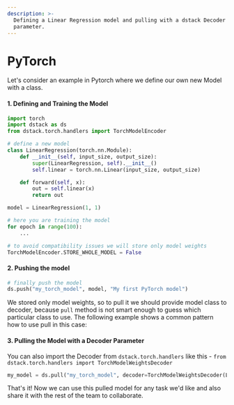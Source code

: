 ```yaml
---
description: >-
  Defining a Linear Regression model and pulling with a dstack Decoder
  parameter.
---
```


# PyTorch

Let's consider an example in Pytorch where we define our own new Model with a class.

#### 1. Defining and Training the Model

```python
import torch
import dstack as ds
from dstack.torch.handlers import TorchModelEncoder

# define a new model
class LinearRegression(torch.nn.Module):
    def __init__(self, input_size, output_size):
        super(LinearRegression, self).__init__()
        self.linear = torch.nn.Linear(input_size, output_size)

    def forward(self, x):
        out = self.linear(x)
        return out

model = LinearRegression(1, 1)

# here you are training the model
for epoch in range(100):
    ...

# to avoid compatibility issues we will store only model weights   
TorchModelEncoder.STORE_WHOLE_MODEL = False
```

#### 2. Pushing the model

```python
# finally push the model
ds.push("my_torch_model", model, "My first PyTorch model")        
```

We stored only model weights, so to pull it we should provide model class to decoder, because `pull` method is not smart enough to guess which particular class to use. The following example shows a common pattern how to use pull in this case:

#### 3. Pulling the Model with a Decoder Parameter

You can also import the Decoder from `dstack.torch.handlers` like this -  `from dstack.torch.handlers import TorchModelWeightsDecoder`

```python
my_model = ds.pull("my_torch_model", decoder=TorchModelWeightsDecoder(LinearRegression(1, 1)))
```

That's it! Now we can use this pulled model for any task we'd like and also share it with the rest of the team to collaborate.

